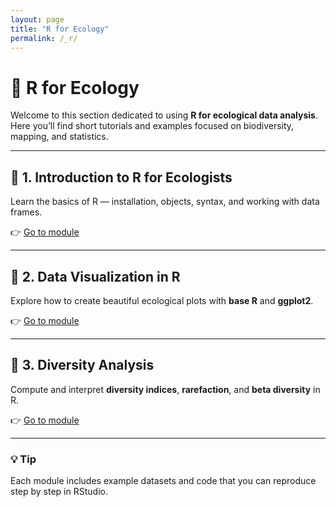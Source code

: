 ```yaml
---
layout: page
title: "R for Ecology"
permalink: /_r/
---
```


# 🌿 R for Ecology

Welcome to this section dedicated to using **R for ecological data analysis**.  
Here you’ll find short tutorials and examples focused on biodiversity, mapping, and statistics.

---

## 📘 1. Introduction to R for Ecologists
Learn the basics of R — installation, objects, syntax, and working with data frames.

👉 [Go to module](01-introduction/)

---

## 🎨 2. Data Visualization in R
Explore how to create beautiful ecological plots with **base R** and **ggplot2**.

👉 [Go to module](02-data-visualization/)

---

## 🌱 3. Diversity Analysis
Compute and interpret **diversity indices**, **rarefaction**, and **beta diversity** in R.

👉 [Go to module](03-diversity-analysis/)

---

### 💡 Tip
Each module includes example datasets and code that you can reproduce step by step in RStudio.
